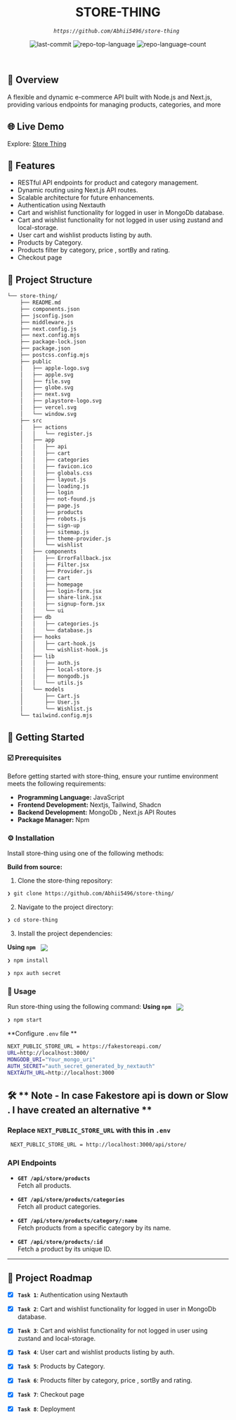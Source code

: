 
<p align="center"><h1 align="center">STORE-THING</h1></p>
<p align="center">
	<em><code>https://github.com/Abhii5496/store-thing </code></em>
</p>
<p align="center">
	<img src="https://img.shields.io/github/last-commit/Abhii5496/store-thing?style=default&logo=git&logoColor=white&color=0080ff" alt="last-commit">
	<img src="https://img.shields.io/github/languages/top/Abhii5496/store-thing?style=default&color=0080ff" alt="repo-top-language">
	<img src="https://img.shields.io/github/languages/count/Abhii5496/store-thing?style=default&color=0080ff" alt="repo-language-count">
</p>
<p align="center"><!-- default option, no dependency badges. -->
</p>
<p align="center">
	<!-- default option, no dependency badges. -->
</p>
<br>


## 📍 Overview

 A flexible and dynamic e-commerce API built with Node.js and Next.js, providing various endpoints for managing products, categories, and more

## 🌐 **Live Demo**

Explore: [Store Thing](https://store-thing.vercel.app)



## 🚀 **Features**
- RESTful API endpoints for product and category management.
- Dynamic routing using Next.js API routes.
- Scalable architecture for future enhancements.
- Authentication using Nextauth
- Cart and wishlist functionality for logged in user in MongoDb database.
- Cart and wishlist functionality for not logged in user using zustand and local-storage.
- User cart and wishlist products listing by auth.
- Products by Category.
- Products filter by category, price , sortBy and rating.
- Checkout page




## 📁 Project Structure

```sh
└── store-thing/
    ├── README.md
    ├── components.json
    ├── jsconfig.json
    ├── middleware.js
    ├── next.config.js
    ├── next.config.mjs
    ├── package-lock.json
    ├── package.json
    ├── postcss.config.mjs
    ├── public
    │   ├── apple-logo.svg
    │   ├── apple.svg
    │   ├── file.svg
    │   ├── globe.svg
    │   ├── next.svg
    │   ├── playstore-logo.svg
    │   ├── vercel.svg
    │   └── window.svg
    ├── src
    │   ├── actions
    │   │   └── register.js
    │   ├── app
    │   │   ├── api
    │   │   ├── cart
    │   │   ├── categories
    │   │   ├── favicon.ico
    │   │   ├── globals.css
    │   │   ├── layout.js
    │   │   ├── loading.js
    │   │   ├── login
    │   │   ├── not-found.js
    │   │   ├── page.js
    │   │   ├── products
    │   │   ├── robots.js
    │   │   ├── sign-up
    │   │   ├── sitemap.js
    │   │   ├── theme-provider.js
    │   │   └── wishlist
    │   ├── components
    │   │   ├── ErrorFallback.jsx
    │   │   ├── Filter.jsx
    │   │   ├── Provider.js
    │   │   ├── cart
    │   │   ├── homepage
    │   │   ├── login-form.jsx
    │   │   ├── share-link.jsx
    │   │   ├── signup-form.jsx
    │   │   └── ui
    │   ├── db
    │   │   ├── categories.js
    │   │   └── database.js
    │   ├── hooks
    │   │   ├── cart-hook.js
    │   │   └── wishlist-hook.js
    │   ├── lib
    │   │   ├── auth.js
    │   │   ├── local-store.js
    │   │   ├── mongodb.js
    │   │   └── utils.js
    │   └── models
    │       ├── Cart.js
    │       ├── User.js
    │       └── Wishlist.js
    └── tailwind.config.mjs
```


## 🚀 Getting Started

### ☑️ Prerequisites

Before getting started with store-thing, ensure your runtime environment meets the following requirements:

- **Programming Language:** JavaScript
- **Frontend Development:** Nextjs, Tailwind, Shadcn 
- **Backend Development:** MongoDb , Next.js API Routes
- **Package Manager:** Npm


### ⚙️ Installation

Install store-thing using one of the following methods:

**Build from source:**

1. Clone the store-thing repository:
```sh
❯ git clone https://github.com/Abhii5496/store-thing/
```

2. Navigate to the project directory:
```sh
❯ cd store-thing
```

3. Install the project dependencies:


**Using `npm`** &nbsp; [<img align="center" src="https://img.shields.io/badge/npm-CB3837.svg?style={badge_style}&logo=npm&logoColor=white" />](https://www.npmjs.com/)

```sh
❯ npm install
```
```sh
❯ npx auth secret 
```




### 🤖 Usage
Run store-thing using the following command:
**Using `npm`** &nbsp; [<img align="center" src="https://img.shields.io/badge/npm-CB3837.svg?style={badge_style}&logo=npm&logoColor=white" />](https://www.npmjs.com/)

```sh
❯ npm start
```

**Configure `.env` file ** 

```sh
NEXT_PUBLIC_STORE_URL = https://fakestoreapi.com/
URL=http://localhost:3000/
MONGODB_URI="Your_mongo_uri"
AUTH_SECRET="auth_secret_generated_by_nextauth" 
NEXTAUTH_URL=http://localhost:3000
```


## 🛠️ ** Note - In case Fakestore api is down or Slow . I have created an alternative **

### Replace `NEXT_PUBLIC_STORE_URL` with this in `.env`
```sh
 NEXT_PUBLIC_STORE_URL = http://localhost:3000/api/store/
```
### **API Endpoints**
- **`GET /api/store/products`**  
  Fetch all products.

- **`GET /api/store/products/categories`**  
  Fetch all product categories.

- **`GET /api/store/products/category/:name`**  
  Fetch products from a specific category by its name.

- **`GET /api/store/products/:id`**  
  Fetch a product by its unique ID.

----

## 📌 Project Roadmap

- [X] **`Task 1`**: Authentication using Nextauth
- [X] **`Task 2`**: Cart and wishlist functionality for logged in user in MongoDb database.
- [X] **`Task 3`**: Cart and wishlist functionality for not logged in user using zustand and local-storage.
- [X] **`Task 4`**: User cart and wishlist products listing by auth.
- [X] **`Task 5`**: Products by Category.
- [X] **`Task 6`**: Products filter by category, price , sortBy and rating.
- [X] **`Task 7`**: Checkout page
- [X] **`Task 8`**: Deployment


